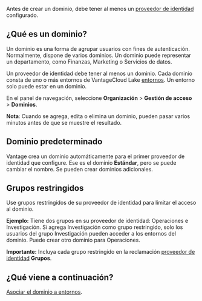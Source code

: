 Antes de crear un dominio, debe tener al menos un [proveedor de identidad](whf1680184025148.md) configurado.

¿Qué es un dominio?
-------------------

Un dominio es una forma de agrupar usuarios con fines de autenticación. Normalmente, dispone de varios dominios. Un dominio puede representar un departamento, como Finanzas, Marketing o Servicios de datos.

Un proveedor de identidad debe tener al menos un dominio. Cada dominio consta de uno o más entornos de VantageCloud Lake [entornos](sbt1640280496980.md). Un entorno solo puede estar en un dominio.

En el panel de navegación, seleccione **Organización** \> **Gestión de acceso** \> **Dominios**.

**Nota**: Cuando se agrega, edita o elimina un dominio, pueden pasar varios minutos antes de que se muestre el resultado.

Dominio predeterminado
----------------------

Vantage crea un dominio automáticamente para el primer proveedor de identidad que configure. Ese es el dominio **Estándar**, pero se puede cambiar el nombre. Se pueden crear dominios adicionales.

Grupos restringidos
-------------------

Use grupos restringidos de su proveedor de identidad para limitar el acceso al dominio.

**Ejemplo:** Tiene dos grupos en su proveedor de identidad: Operaciones e Investigación. Si agrega Investigación como grupo restringido, solo los usuarios del grupo Investigación pueden acceder a los entornos del dominio. Puede crear otro dominio para Operaciones.

**Importante:** Incluya cada grupo restringido en la reclamación [proveedor de identidad](whf1680184025148.md) **Grupos**.

¿Qué viene a continuación?
--------------------------

[Asociar el dominio a entornos](jbj1680184191443.md).
